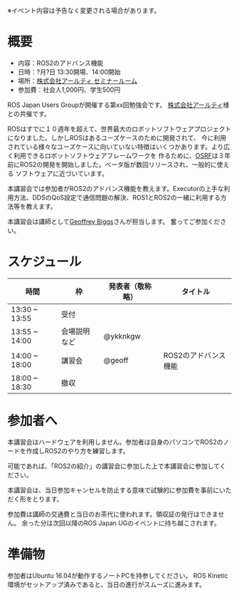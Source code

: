※イベント内容は予告なく変更される場合があります。

# 概要

- 内容：ROS2のアドバンス機能
- 日時：?月?日 13:30開場、14:00開始
- 場所：[株式会社アールティ セミナールーム](東京都千代田区外神田3-9-2末広ビル3F)
- 参加費：社会人1,000円、学生500円

ROS Japan Users Groupが開催する第xx回勉強会です。
[株式会社アールティ](http://www.rt-net.jp)様との共催です。

ROSはすでに１０週年を超えて、世界最大のロボットソフトウェアプロジェクトになりました。しかしROSはあるユーズケースのために開発されて、
今に利用されている様々なユーズケースに向いていない特徴はいくつかあります。より広く利用できるロボットソフトウェアフレームワークを
作るために、[OSRF](https://www.osrfoundation.org/)は３年前にROS2の開発を開始しました。ベータ版が数回リリースされ、一般的に使える
ソフトウェアに近づいています。

本講習会では参加者がROS2のアドバンス機能を教えます。Executorの上手な利用方法、DDSのQoS設定で通信問題の解決、ROS1とROS2の一緒に利用する方法等を教えます。

本講習会は講師として[Geoffrey Biggs](https://github.com/gbiggs)さんが担当します。
奮ってご参加ください。

# スケジュール

時間 | 枠 | 発表者（敬称略） | タイトル
-----|----|------------------|----------
13:30 ~ 13:55 | 受付 | | |
13:55 ~ 14:00 | 会場説明など | @ykknkgw | |
14:00 ~ 18:00 | 講習会 | @geoff | ROS2のアドバンス機能 |
18:00 ~ 18:30 | 撤収 | | |

# 参加者へ

本講習会はハードウェアを利用しません。参加者は自身のパソコンでROS2のノードを作成しROS2のやり方を練習します。

可能であれば、「ROS2の紹介」の講習会に参加した上で本講習会に参加してください。

本講習会は、当日参加キャンセルを防止する意味で試験的に参加費を事前にいただく形をとります。

参加費は講師の交通費と当日のお茶代に使われます。領収証の発行はできません。
余った分は次回以降のROS Japan UGのイベントに持ち越こされます。

# 準備物

参加者はUbuntu 16.04が動作するノートPCを持参してください。
ROS Kinetic環境がセットアップ済みであると、当日の進行がスムーズに進みます。
